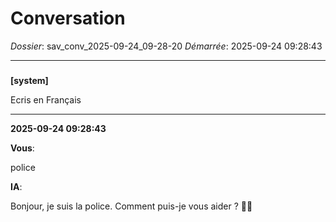 # Conversation
_Dossier_: sav_conv_2025-09-24_09-28-20
_Démarrée_: 2025-09-24 09:28:43

---

###   
**[system]**


Ecris en Français


---
**2025-09-24 09:28:43**

**Vous**:

police

**IA**:

Bonjour, je suis la police. Comment puis-je vous aider ? 👮‍♀️

